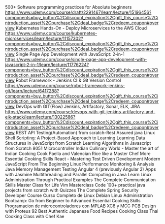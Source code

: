  500+ Software programming practices for Absolute beginners
 https://www.udemy.com/course/draft/2291467/learn/lecture/15196456?components=buy_button%2Cdiscount_expiration%2Cgift_this_course%2Cintroduction_asset%2Cpurchase%2Cdeal_badge%2Credeem_coupon#overview
Kubernetes Hands-On - Deploy Microservices to the AWS Cloud
https://www.udemy.com/course/kubernetes-microservices/learn/lecture/11157302?components=buy_button%2Cdiscount_expiration%2Cgift_this_course%2Cintroduction_asset%2Cpurchase%2Cdeal_badge%2Credeem_coupon#overview
Single Page App Development with JavaScript: 2-in-1
https://www.udemy.com/course/single-page-app-development-with-javascript-2-in-1/learn/lecture/11776224?components=buy_button%2Cdiscount_expiration%2Cgift_this_course%2Cintroduction_asset%2Cpurchase%2Cdeal_badge%2Credeem_coupon#overview
Robot Framework - Jenkins CI & Git Version Control
https://www.udemy.com/course/robot-framework-jenkins-git/learn/lecture/6417288?components=buy_button%2Cdiscount_expiration%2Cgift_this_course%2Cintroduction_asset%2Cpurchase%2Cdeal_badge%2Credeem_coupon#overview
DevOps with GIT(Flow) Jenkins, Artifactory, Sonar, ELK, JIRA
https://www.udemy.com/course/devops-with-git-jenkins-artifactory-and-elk-stack/learn/lecture/13022586?components=buy_button%2Cdiscount_expiration%2Cgift_this_course%2Cintroduction_asset%2Cpurchase%2Cdeal_badge%2Credeem_coupon#overview
REST API Testing(Automation) from scratch-Rest Assured java
Linux Shell Scripting: A Project-Based Approach to Learning
Learning Data Structures in JavaScript from Scratch
Learning Algorithms in Javascript from Scratch
8051 Microcontroller
Indian Cullinary World - Master the art of Indian Cooking
Cook Paella and Valencian Rice like a Master Chef
More Essential Cooking Skills
React - Mastering Test Driven Development
Modern JavaScript From The Beginning
Linux Performance Monitoring & Analysis
Java Memory Management
Testing Angular 4 (previously Angular 2) Apps with Jasmine
Multithreading and Parallel Computing in Java
Learn Linux Administration Through Practical Examples
The Complete Communication Skills Master Class for Life
Vim Masterclass
Code 100+ practical java projects from scratch with Quizzes
The Complete Spring Security Developer Course
Curso Completo de Linux Debian
Linux Administration Bootcamp: Go from Beginner to Advanced
Essential Cooking Skills
Programacion de microcontroladores con MPLAB XC8 y MCC
PCB Design with Proteus
92 Best Authentic Japanese Food Recipes Cooking Class
Thai Cooking Class with Chef Kae
